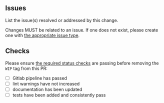 <!-- Something is ready to be merged! -->

## Issues

List the issue(s) resolved or addressed by this change.

Changes MUST be related to an issue. If one does not exist, please create one with
[the appropriate issue type](https://github.com/ssube/isolex/blob/master/docs/workflow.md#type).

## Checks

Please ensure [the required status checks](https://github.com/ssube/isolex/blob/master/docs/workflow.md#merges)
are passing before removing the `WIP` tag from this PR:

- [ ] Gitlab pipeline has passed
- [ ] lint warnings have not increased
- [ ] documentation has been updated
- [ ] tests have been added and consistently pass
